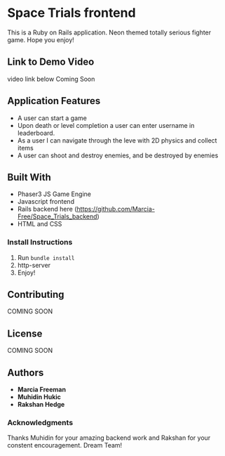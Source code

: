 # Space Trials frontend

This is a Ruby on Rails application. Neon themed totally serious fighter game. Hope you enjoy!


## Link to Demo Video

video link below
Coming Soon

## Application Features
* A user can start a game
* Upon death or level completion a user can enter username in leaderboard.
* As a user I can navigate through the leve with 2D physics and collect items
* A user can shoot and destroy enemies, and be destroyed by enemies

## Built With
* Phaser3 JS Game Engine
* Javascript frontend
* Rails backend here (https://github.com/Marcia-Free/Space_Trials_backend)
* HTML and CSS

### Install Instructions
1. Run ```bundle install```
2. http-server
4. Enjoy!



## Contributing
COMING SOON

## License
COMING SOON


## Authors
* **Marcia Freeman**
* **Muhidin Hukic**
* **Rakshan Hedge**


### Acknowledgments
Thanks Muhidin for your amazing backend work and Rakshan for your constent encouragement. Dream Team!

